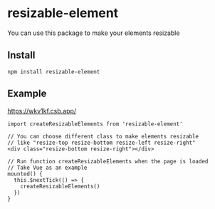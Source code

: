 # resizable-element
You can use this package to make your elements resizable

## Install

```
npm install resizable-element
```

## Example
https://wkv1kf.csb.app/
```
import createResizableElements from 'resizable-element'

// You can choose different class to make elements resizable
// like "resize-top resize-bottom resize-left resize-right" 
<div class="resize-bottom resize-right"></div>

// Run function createResizableElements when the page is loaded
// Take Vue as an example
mounted() {
  this.$nextTick(() => {
    createResizableElements()
  })
}
```
